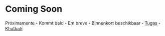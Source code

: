 # Coming Soon
Próximamente・Kommt bald・Em breve・Binnenkort beschikbaar・[Tugas](https://mynt.ga/tugas "Tugas")・[Khutbah](https://mynt.ga/tugas/khutbah "Khutbah")

